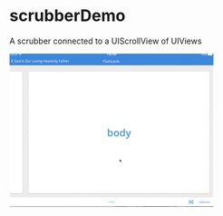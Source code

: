 # scrubberDemo
A scrubber connected to a UIScrollView of UIViews

![Alt text](https://raw.githubusercontent.com/joeynelson42/scrubber/master/ScrubberDemo/ezgif.com-crop.gif "Scrubber GIF")
